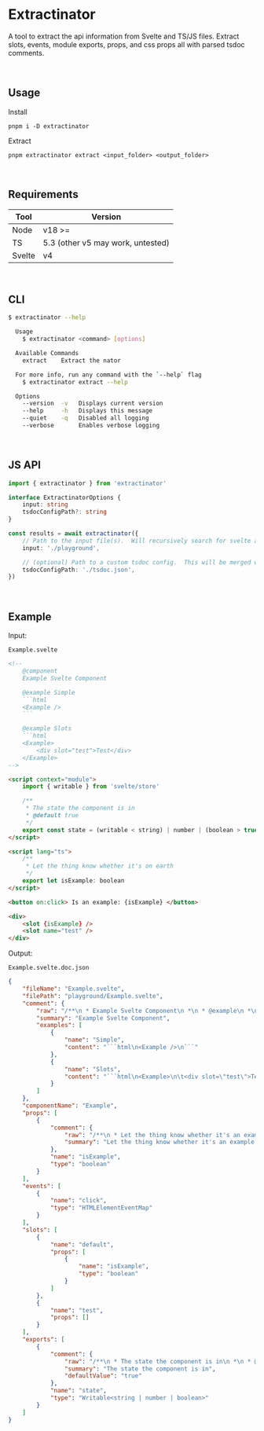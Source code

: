 # Extractinator

A tool to extract the api information from Svelte and TS/JS files. Extract slots, events, module exports, props, and css props all with parsed tsdoc comments.

<br>

## Usage

Install

`pnpm i -D extractinator`

Extract

`pnpm extractinator extract <input_folder> <output_folder>`

<br>

## Requirements

| Tool   | Version                           |
| ------ | --------------------------------- |
| Node   | v18 >=                            |
| TS     | 5.3 (other v5 may work, untested) |
| Svelte | v4                                |

<br>

## CLI

```bash
$ extractinator --help

  Usage
    $ extractinator <command> [options]

  Available Commands
    extract    Extract the nator

  For more info, run any command with the `--help` flag
    $ extractinator extract --help

  Options
    --version  -v   Displays current version
    --help     -h   Displays this message
    --quiet    -q   Disabled all logging
    --verbose	    Enables verbose logging
```

<br>

## JS API

```ts
import { extractinator } from 'extractinator'

interface ExtractinatorOptions {
	input: string
	tsdocConfigPath?: string
}

const results = await extractinator({
	// Path to the input file(s).  Will recursively search for svelte and ts files.
	input: './playground',

	// (optional) Path to a custom tsdoc config.  This will be merged with the internal config.
	tsdocConfigPath: './tsdoc.json',
})
```

<br>

## Example

Input:

`Example.svelte`

````html
<!-- 
	@component
	Example Svelte Component

	@example Simple
	```html
	<Example />
	```

	@example Slots
	```html
	<Example>
		<div slot="test">Test</div>
	</Example>
-->

<script context="module">
	import { writable } from 'svelte/store'

	/**
	 * The state the component is in
	 * @default true
	 */
	export const state = (writable < string) | number | (boolean > true)
</script>

<script lang="ts">
	/**
	 * Let the thing know whether it's on earth
	 */
	export let isExample: boolean
</script>

<button on:click> Is an example: {isExample} </button>

<div>
	<slot {isExample} />
	<slot name="test" />
</div>
````

Output:

`Example.svelte.doc.json`

````json
{
	"fileName": "Example.svelte",
	"filePath": "playground/Example.svelte",
	"comment": {
		"raw": "/**\n * Example Svelte Component\n *\n * @example\n *\n * Simple\n * ```html\n * <Example />\n * ```\n *\n * @example\n *\n * Slots ```html <Example> <div slot=\"test\">Test</div> </Example>\n */",
		"summary": "Example Svelte Component",
		"examples": [
			{
				"name": "Simple",
				"content": "```html\n<Example />\n```"
			},
			{
				"name": "Slots",
				"content": "```html\n<Example>\n\t<div slot=\"test\">Test</div>\n</Example>"
			}
		]
	},
	"componentName": "Example",
	"props": [
		{
			"comment": {
				"raw": "/**\n * Let the thing know whether it's an example or not.\n */",
				"summary": "Let the thing know whether it's an example or not."
			},
			"name": "isExample",
			"type": "boolean"
		}
	],
	"events": [
		{
			"name": "click",
			"type": "HTMLElementEventMap"
		}
	],
	"slots": [
		{
			"name": "default",
			"props": [
				{
					"name": "isExample",
					"type": "boolean"
				}
			]
		},
		{
			"name": "test",
			"props": []
		}
	],
	"exports": [
		{
			"comment": {
				"raw": "/**\n * The state the component is in\n *\n * @default\n *\n * true\n */",
				"summary": "The state the component is in",
				"defaultValue": "true"
			},
			"name": "state",
			"type": "Writable<string | number | boolean>"
		}
	]
}
````
